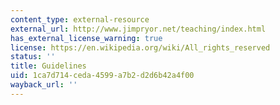 ```yaml
---
content_type: external-resource
external_url: http://www.jimpryor.net/teaching/index.html
has_external_license_warning: true
license: https://en.wikipedia.org/wiki/All_rights_reserved
status: ''
title: Guidelines
uid: 1ca7d714-ceda-4599-a7b2-d2d6b42a4f00
wayback_url: ''
---
```

